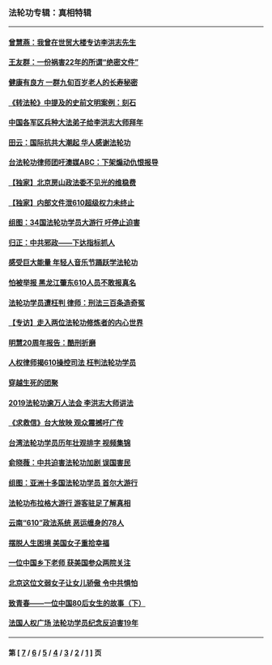 ### 法轮功专辑：真相特辑
---
#### [曾慧燕：我曾在世贸大楼专访李洪志先生](../../pages/nf4389/n12898729.md?07260430) 
#### [王友群：一份祸害22年的所谓“绝密文件”](../../pages/nf4389/n12871750.md?07260430) 
#### [健康有良方 一群九旬百岁老人的长寿秘密](../../pages/nf4389/n12847475.md?07260430) 
#### [《转法轮》中提及的史前文明案例：刻石](../../pages/nf4389/n12758577.md?07260430) 
#### [中国各军区兵种大法弟子给李洪志大师拜年](../../pages/nf4389/n12750047.md?07260430) 
#### [田云：国际抗共大潮起 华人感谢法轮功](../../pages/nf4389/n12357708.md?07260430) 
#### [台法轮功律师团吁澳媒ABC：下架煽动仇恨报导](../../pages/nf4389/n12279917.md?07260430) 
#### [【独家】北京房山政法委不见光的维稳费](../../pages/nf4389/n12031979.md?07260430) 
#### [【独家】内部文件泄610超级权力未终止](../../pages/nf4389/n12023895.md?07260430) 
#### [组图：34国法轮功学员大游行 吁停止迫害](../../pages/nf4389/n11492658.md?07260430) 
#### [归正：中共邪政——下达指标抓人](../../pages/nf4389/n11474770.md?07260430) 
#### [感受巨大能量 年轻人音乐节踊跃学法轮功](../../pages/nf4389/n11441981.md?07260430) 
#### [怕被举报 黑龙江肇东610人员不敢报真名](../../pages/nf4389/n11436499.md?07260430) 
#### [法轮功学员遭枉判 律师：刑法三百条造奇冤](../../pages/nf4389/n11433943.md?07260430) 
#### [【专访】走入两位法轮功修炼者的内心世界](../../pages/nf4389/n11415623.md?07260430) 
#### [明慧20周年报告：酷刑折磨](../../pages/nf4389/n11387954.md?07260430) 
#### [人权律师揭610操控司法 枉判法轮功学员](../../pages/nf4389/n11313370.md?07260430) 
#### [穿越生死的团聚](../../pages/nf4389/n11258922.md?07260430) 
#### [2019法轮功逾万人法会 李洪志大师讲法](../../pages/nf4389/n11265303.md?07260430) 
#### [《求救信》台大放映 观众震撼吁广传](../../pages/nf4389/n10922251.md?07260430) 
#### [台湾法轮功学员历年壮观排字 视频集锦](../../pages/nf4389/n10878789.md?07260430) 
#### [俞晓薇：中共迫害法轮功加剧 误国害民](../../pages/nf4389/n10859260.md?07260430) 
#### [组图：亚洲十多国法轮功学员 首尔大游行](../../pages/nf4389/n10781149.md?07260430) 
#### [法轮功布拉格大游行 游客驻足了解真相](../../pages/nf4389/n10749360.md?07260430) 
#### [云南“610”政法系统 恶运缠身的78人](../../pages/nf4389/n10747534.md?07260430) 
#### [摆脱人生困境 美国女子重拾幸福](../../pages/nf4389/n10688678.md?07260430) 
#### [一位中国乡下老师 获美国参众两院关注](../../pages/nf4389/n10683927.md?07260430) 
#### [北京这位文弱女子让女儿骄傲 令中共惧怕](../../pages/nf4389/n10668341.md?07260430) 
#### [致青春——一位中国80后女生的故事（下）](../../pages/nf4389/n10642721.md?07260430) 
#### [法国人权广场 法轮功学员纪念反迫害19年](../../pages/nf4389/n10586601.md?07260430) 

---
#### 第 [ [7](./7.md?07260430) / [6](./6.md?07260430) / [5](./5.md?07260430) / [4](./4.md?07260430) / [3](./3.md?07260430) / [2](./2.md?07260430) / [1](./1.md?07260430) ] 页

